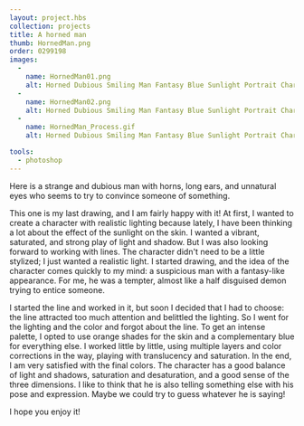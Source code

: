 ```yaml
---
layout: project.hbs
collection: projects
title: A horned man
thumb: HornedMan.png
order: 0299198
images:
  -
    name: HornedMan01.png
    alt: Horned Dubious Smiling Man Fantasy Blue Sunlight Portrait Character Illustration
  -
    name: HornedMan02.png
    alt: Horned Dubious Smiling Man Fantasy Blue Sunlight Portrait Character Illustration
  -
    name: HornedMan_Process.gif
    alt: Horned Dubious Smiling Man Fantasy Blue Sunlight Portrait Character Illustration Process

tools:
  - photoshop
---
```


Here is a strange and dubious man with horns, long ears, and unnatural eyes who seems to try to convince someone of something.

This one is my last drawing, and I am fairly happy with it! At first, I wanted to create a character with realistic lighting because lately, I have been thinking a lot about the effect of the sunlight on the skin. I wanted a vibrant, saturated, and strong play of light and shadow. But I was also looking forward to working with lines. The character didn't need to be a little stylized; I just wanted a realistic light. I started drawing, and the idea of the character comes quickly to my mind: a suspicious man with a fantasy-like appearance. For me, he was a tempter, almost like a half disguised demon trying to entice someone.

I started the line and worked in it, but soon I decided that I had to choose: the line attracted too much attention and belittled the lighting. So I went for the lighting and the color and forgot about the line. To get an intense palette, I opted to use orange shades for the skin and a complementary blue for everything else. I worked little by little, using multiple layers and color corrections in the way, playing with translucency and saturation. In the end, I am very satisfied with the final colors. The character has a good balance of light and shadows, saturation and desaturation, and a good sense of the three dimensions. I like to think that he is also telling something else with his pose and expression. Maybe we could try to guess whatever he is saying!

I hope you enjoy it!
